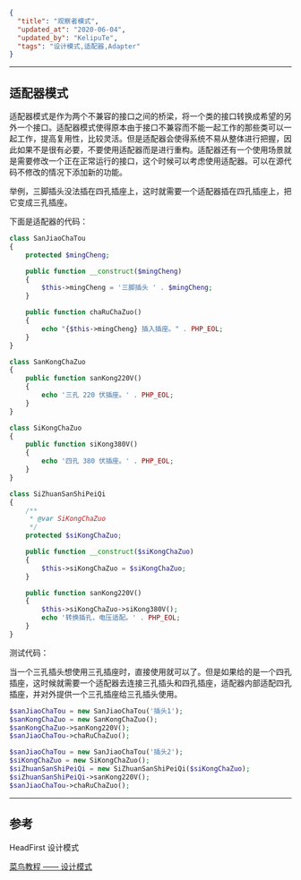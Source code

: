 ```json
{
  "title": "观察者模式",
  "updated_at": "2020-06-04",
  "updated_by": "KelipuTe",
  "tags": "设计模式,适配器,Adapter"
}
```

---

## 适配器模式

适配器模式是作为两个不兼容的接口之间的桥梁，将一个类的接口转换成希望的另外一个接口。适配器模式使得原本由于接口不兼容而不能一起工作的那些类可以一起工作，提高复用性，比较灵活。但是适配器会使得系统不易从整体进行把握，因此如果不是很有必要，不要使用适配器而是进行重构。适配器还有一个使用场景就是需要修改一个正在正常运行的接口，这个时候可以考虑使用适配器。可以在源代码不修改的情况下添加新的功能。

举例，三脚插头没法插在四孔插座上，这时就需要一个适配器插在四孔插座上，把它变成三孔插座。

下面是适配器的代码：

```php
class SanJiaoChaTou
{
    protected $mingCheng;

    public function __construct($mingCheng)
    {
        $this->mingCheng = '三脚插头 ' . $mingCheng;
    }

    public function chaRuChaZuo()
    {
        echo "{$this->mingCheng} 插入插座。" . PHP_EOL;
    }
}

class SanKongChaZuo
{
    public function sanKong220V()
    {
        echo '三孔 220 伏插座。' . PHP_EOL;
    }
}

class SiKongChaZuo
{
    public function siKong380V()
    {
        echo '四孔 380 伏插座。' . PHP_EOL;
    }
}

class SiZhuanSanShiPeiQi
{
    /**
     * @var SiKongChaZuo
     */
    protected $siKongChaZuo;

    public function __construct($siKongChaZuo)
    {
        $this->siKongChaZuo = $siKongChaZuo;
    }

    public function sanKong220V()
    {
        $this->siKongChaZuo->siKong380V();
        echo '转换插孔，电压适配。' . PHP_EOL;
    }
}
```

测试代码：

当一个三孔插头想使用三孔插座时，直接使用就可以了。但是如果给的是一个四孔插座，这时候就需要一个适配器去连接三孔插头和四孔插座，适配器内部适配四孔插座，并对外提供一个三孔插座给三孔插头使用。

```php
$sanJiaoChaTou = new SanJiaoChaTou('插头1');
$sanKongChaZuo = new SanKongChaZuo();
$sanKongChaZuo->sanKong220V();
$sanJiaoChaTou->chaRuChaZuo();

$sanJiaoChaTou = new SanJiaoChaTou('插头2');
$siKongChaZuo = new SiKongChaZuo();
$siZhuanSanShiPeiQi = new SiZhuanSanShiPeiQi($siKongChaZuo);
$siZhuanSanShiPeiQi->sanKong220V();
$sanJiaoChaTou->chaRuChaZuo();
```

---

## 参考

HeadFirst 设计模式

[菜鸟教程 —— 设计模式](https://www.runoob.com/design-pattern/design-pattern-tutorial.html)